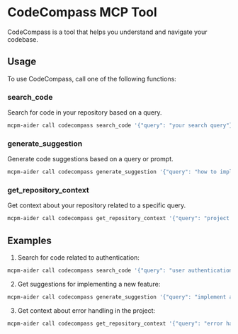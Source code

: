 # CodeCompass MCP Tool

CodeCompass is a tool that helps you understand and navigate your codebase.

## Usage

To use CodeCompass, call one of the following functions:

### search_code
Search for code in your repository based on a query.

```bash
mcpm-aider call codecompass search_code '{"query": "your search query"}'
```

### generate_suggestion
Generate code suggestions based on a query or prompt.

```bash
mcpm-aider call codecompass generate_suggestion '{"query": "how to implement feature X"}'
```

### get_repository_context
Get context about your repository related to a specific query.

```bash
mcpm-aider call codecompass get_repository_context '{"query": "project structure"}'
```

## Examples

1. Search for code related to authentication:
```bash
mcpm-aider call codecompass search_code '{"query": "user authentication"}'
```

2. Get suggestions for implementing a new feature:
```bash
mcpm-aider call codecompass generate_suggestion '{"query": "implement a rate limiter"}'
```

3. Get context about error handling in the project:
```bash
mcpm-aider call codecompass get_repository_context '{"query": "error handling patterns"}'
```
